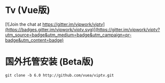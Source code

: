  Tv  (Vue版)
===============

[![Join the chat at https://gitter.im/vipwork/viptv](https://badges.gitter.im/vipwork/viptv.svg)](https://gitter.im/vipwork/viptv?utm_source=badge&utm_medium=badge&utm_campaign=pr-badge&utm_content=badge)



 # 国外托管安装 (Beta版)
~~~
git clone -b 6.0 http://github.com/vuea/viptv.git
~~~
 

